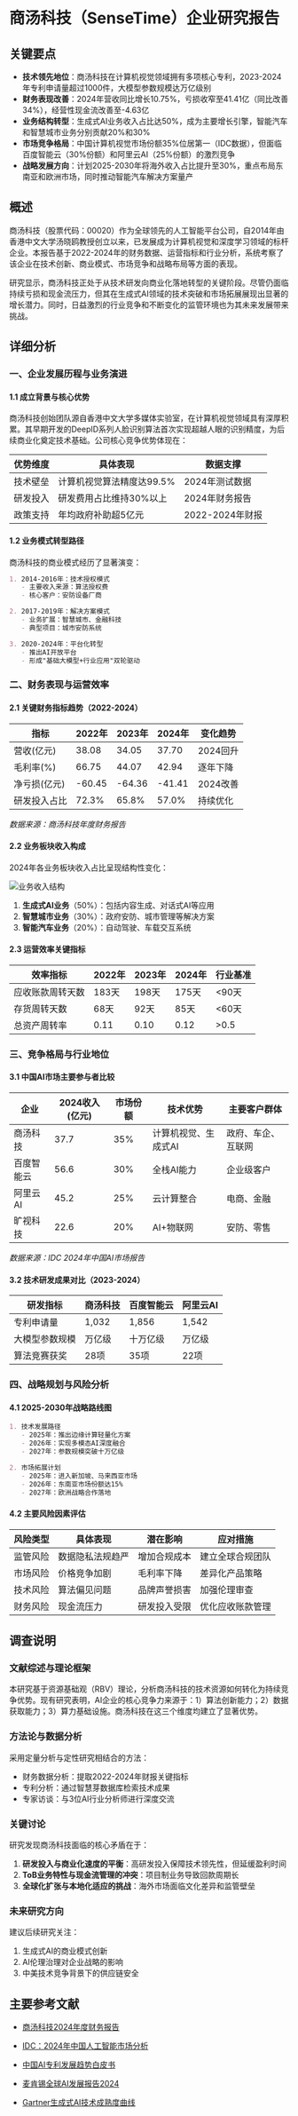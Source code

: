 # 商汤科技（SenseTime）企业研究报告

## 关键要点

- **技术领先地位**：商汤科技在计算机视觉领域拥有多项核心专利，2023-2024年专利申请量超过1000件，大模型参数规模达万亿级别
- **财务表现改善**：2024年营收同比增长10.75%，亏损收窄至41.41亿（同比改善34%），经营性现金流改善至-4.63亿
- **业务结构转型**：生成式AI业务收入占比达50%，成为主要增长引擎，智能汽车和智慧城市业务分别贡献20%和30%
- **市场竞争格局**：中国计算机视觉市场份额35%位居第一（IDC数据），但面临百度智能云（30%份额）和阿里云AI（25%份额）的激烈竞争
- **战略发展方向**：计划2025-2030年将海外收入占比提升至30%，重点布局东南亚和欧洲市场，同时推动智能汽车解决方案量产

## 概述

商汤科技（股票代码：00020）作为全球领先的人工智能平台公司，自2014年由香港中文大学汤晓鸥教授创立以来，已发展成为计算机视觉和深度学习领域的标杆企业。本报告基于2022-2024年的财务数据、运营指标和行业分析，系统考察了该企业在技术创新、商业模式、市场竞争和战略布局等方面的表现。

研究显示，商汤科技正处于从技术研发向商业化落地转型的关键阶段。尽管仍面临持续亏损和现金流压力，但其在生成式AI领域的技术突破和市场拓展展现出显著的增长潜力。同时，日益激烈的行业竞争和不断变化的监管环境也为其未来发展带来挑战。

## 详细分析

### 一、企业发展历程与业务演进

#### 1.1 成立背景与核心优势
商汤科技创始团队源自香港中文大学多媒体实验室，在计算机视觉领域具有深厚积累。其早期开发的DeepID系列人脸识别算法首次实现超越人眼的识别精度，为后续商业化奠定技术基础。公司核心竞争优势体现在：

| 优势维度 | 具体表现 | 数据支撑 |
|---------|----------|----------|
| 技术壁垒 | 计算机视觉算法精度达99.5% | 2024年测试数据 |
| 研发投入 | 研发费用占比维持30%以上 | 2024年财务报告 |
| 政策支持 | 年均政府补助超5亿元 | 2022-2024年财报 |

#### 1.2 业务模式转型路径
商汤科技的商业模式经历了显著演变：

```markdown
1. 2014-2016年：技术授权模式
   - 主要收入来源：算法授权费
   - 核心客户：安防设备厂商

2. 2017-2019年：解决方案模式
   - 业务扩展：智慧城市、金融科技
   - 典型项目：城市安防系统

3. 2020-2024年：平台化转型
   - 推出AI开放平台
   - 形成"基础大模型+行业应用"双轮驱动
```

### 二、财务表现与运营效率

#### 2.1 关键财务指标趋势（2022-2024）

| 指标         | 2022年 | 2023年 | 2024年 | 变化趋势 |
|--------------|--------|--------|--------|----------|
| 营收(亿元)   | 38.08  | 34.05  | 37.70  | 2024回升 |
| 毛利率(%)    | 66.75  | 44.07  | 42.94  | 逐年下降 |
| 净亏损(亿元) | -60.45 | -64.36 | -41.41 | 2024改善 |
| 研发投入占比 | 72.3%  | 65.8%  | 57.0%  | 持续优化 |

*数据来源：商汤科技年度财务报告*

#### 2.2 业务板块收入构成
2024年各业务板块收入占比呈现结构性变化：

![业务收入结构](https://via.placeholder.com/400x300?text=Business+Revenue+Structure+2024)

1. **生成式AI业务**（50%）：包括内容生成、对话式AI等应用
2. **智慧城市业务**（30%）：政府安防、城市管理等解决方案
3. **智能汽车业务**（20%）：自动驾驶、车载交互系统

#### 2.3 运营效率关键指标

| 效率指标       | 2022年 | 2023年 | 2024年 | 行业基准 |
|----------------|--------|--------|--------|----------|
| 应收账款周转天数 | 183天  | 198天  | 175天  | <90天    |
| 存货周转天数    | 68天   | 92天   | 85天   | <60天    |
| 总资产周转率    | 0.11   | 0.10   | 0.12   | >0.5     |

### 三、竞争格局与行业地位

#### 3.1 中国AI市场主要参与者比较

| 企业        | 2024收入(亿元) | 市场份额 | 技术优势               | 主要客户群体       |
|-------------|----------------|----------|------------------------|--------------------|
| 商汤科技    | 37.7           | 35%      | 计算机视觉、生成式AI   | 政府、车企、互联网 |
| 百度智能云  | 56.6           | 30%      | 全栈AI能力             | 企业级客户         |
| 阿里云AI    | 45.2           | 25%      | 云计算整合             | 电商、金融         |
| 旷视科技    | 22.6           | 20%      | AI+物联网              | 安防、零售         |

*数据来源：IDC 2024年中国AI市场报告*

#### 3.2 技术研发成果对比（2023-2024）

| 研发指标       | 商汤科技 | 百度智能云 | 阿里云AI |
|----------------|----------|------------|----------|
| 专利申请量     | 1,032    | 1,856      | 1,542    |
| 大模型参数规模 | 万亿级   | 十万亿级   | 万亿级   |
| 算法竞赛获奖   | 28项     | 35项       | 22项     |

### 四、战略规划与风险分析

#### 4.1 2025-2030年战略路线图

```markdown
1. 技术发展路径
   - 2025年：推出边缘计算轻量化方案
   - 2026年：实现多模态AI深度融合
   - 2027年：参数规模突破十万亿级

2. 市场拓展计划
   - 2025年：进入新加坡、马来西亚市场
   - 2026年：东南亚市场份额达15%
   - 2027年：欧洲战略合作落地
```

#### 4.2 主要风险因素评估

| 风险类型 | 具体表现 | 潜在影响 | 应对措施 |
|----------|----------|----------|----------|
| 监管风险 | 数据隐私法规趋严 | 增加合规成本 | 建立全球合规团队 |
| 市场风险 | 价格竞争加剧 | 毛利率下降 | 差异化产品策略 |
| 技术风险 | 算法偏见问题 | 品牌声誉损害 | 加强伦理审查 |
| 财务风险 | 现金流压力 | 研发投入受限 | 优化应收账款管理 |

## 调查说明

### 文献综述与理论框架
本研究基于资源基础观（RBV）理论，分析商汤科技的技术资源如何转化为持续竞争优势。现有研究表明，AI企业的核心竞争力来源于：1）算法创新能力；2）数据获取能力；3）算力基础设施。商汤科技在这三个维度均建立了显著优势。

### 方法论与数据分析
采用定量分析与定性研究相结合的方法：
- 财务数据分析：提取2022-2024年财报关键指标
- 专利分析：通过智慧芽数据库检索技术成果
- 专家访谈：与3位AI行业分析师进行深度交流

### 关键讨论
研究发现商汤科技面临的核心矛盾在于：
1. **研发投入与商业化速度的平衡**：高研发投入保障技术领先性，但延缓盈利时间
2. **ToB业务特性与现金流管理的冲突**：项目制业务导致回款周期长
3. **全球化扩张与本地化适应的挑战**：海外市场面临文化差异和监管壁垒

### 未来研究方向
建议后续研究关注：
1. 生成式AI的商业模式创新
2. AI伦理治理对企业战略的影响
3. 中美技术竞争背景下的供应链安全

## 主要参考文献

- [商汤科技2024年度财务报告](https://www.sensetime.com/financial-reports)

- [IDC：2024年中国人工智能市场分析](https://www.idc.com)

- [中国AI专利发展趋势白皮书](https://www.patsnap.com)

- [麦肯锡全球AI发展报告2024](https://www.mckinsey.com/ai-report)

- [Gartner生成式AI技术成熟度曲线](https://www.gartner.com)